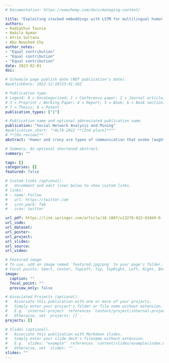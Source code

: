 ```yaml
---
# Documentation: https://wowchemy.com/docs/managing-content/

title: "Exploiting stacked embeddings with LSTM for multilingual humor and irony detection"
authors:
- Radiathun Tasnia 
- Nabila Ayman
- Afrin Sultana
- Abu Nowshed Chy 
author_notes:
- "Equal contribution"
- "Equal contribution"
- "Equal contribution"
date: 2023-02-01
doi: 

# Schedule page publish date (NOT publication's date).
#publishDate: 2022-12-16T23:41:36Z

# Publication type.
# Legend: 0 = Uncategorized; 1 = Conference paper; 2 = Journal article;
# 3 = Preprint / Working Paper; 4 = Report; 5 = Book; 6 = Book section;
# 7 = Thesis; 8 = Patent
publication_types: ["1"]

# Publication name and optional abbreviated publication name.
publication: "Social Network Analysis and Mining"
#publication_short: "*ALTA-2022 **[2nd place]***"
# **[On review]**
abstract: "Humor and irony are types of communication that evoke laughter or contain hidden sarcasm. The opportunity to diversely express people’s opinions on social media using humorous content increased its popularity. Due to subjective aspects, humor may vary to gender, profession, generation, and classes of people. Detecting and analyzing humorous and ironic emplacement of informal user-generated content is crucial for various NLP and opinion mining tasks due to its perplexing characteristics. However, due to the idiosyncratic characteristics of informal texts, it is a challenging task to generate an effective representation of texts to understand the inherent contexts properly. In this paper, we propose a neural network architecture that couples a stacked embeddings strategy on top of the LSTM layer for the effective representation of textual context and determine the humorous and ironic orientation of texts in an efficient manner. Here, we perform the stacking of various fine-tuned word embeddings and transformer models including GloVe, ELMo, BERT, and Flair’s contextual embeddings to extract the diversified contextual features of texts. Later, we use the LSTM network on top of it to generate the unified document vector (UDV). Finally, the UDV is passed to the multiple feed-forward linear architectures for attaining the final prediction labels. We present the performance analysis of our proposed approach on benchmark datasets of English and Spanish language. Experimental outcomes exhibited the preponderance of our model over most of the state-of-the-art methods."

# Summary. An optional shortened abstract.
summary: ""

tags: []
categories: []
featured: false

# Custom links (optional).
#   Uncomment and edit lines below to show custom links.
# links:
# - name: Follow
#   url: https://twitter.com
#   icon_pack: fab
#   icon: twitter

url_pdf: https://link.springer.com/article/10.1007/s13278-023-01049-0
url_code:
url_dataset:
url_poster:
url_project:
url_slides:
url_source:
url_video:

# Featured image
# To use, add an image named `featured.jpg/png` to your page's folder. 
# Focal points: Smart, Center, TopLeft, Top, TopRight, Left, Right, BottomLeft, Bottom, BottomRight.
image:
  caption: ""
  focal_point: ""
  preview_only: false

# Associated Projects (optional).
#   Associate this publication with one or more of your projects.
#   Simply enter your project's folder or file name without extension.
#   E.g. `internal-project` references `content/project/internal-project/index.md`.
#   Otherwise, set `projects: []`.
projects: []

# Slides (optional).
#   Associate this publication with Markdown slides.
#   Simply enter your slide deck's filename without extension.
#   E.g. `slides: "example"` references `content/slides/example/index.md`.
#   Otherwise, set `slides: ""`.
slides: ""
---
```

